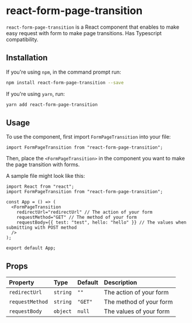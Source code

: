 # react-form-page-transition

`react-form-page-transition` is a React component that enables to make easy request with form to make page transitions. Has Typescript compatibility.

## Installation

If you're using `npm`, in the command prompt run:

```sh
npm install react-form-page-transition --save
```

If you're using `yarn`, run:

```sh
yarn add react-form-page-transition
```

## Usage

To use the component, first import `FormPageTransition` into your file:

```tsx
import FormPageTransition from "react-form-page-transition";
```

Then, place the `<FormPageTransition>` in the component you want to make the page transition with forms.


A sample file might look like this:

```tsx
import React from "react";
import FormPageTransition from "react-form-page-transition";

const App = () => (
  <FormPageTransition
    redirectUrl="redirectUrl" // The action of your form
    requestMethod="GET" // The method of your form
    requestBody={{ test: "test", hello: "hello" }} // The values when submitting with POST method
  />
);

export default App;
```

## Props

| Property        | Type     | Default | Description             |
| :-------------- | :------- | :------ | :---------------------- |
| `redirectUrl`   | `string` | `""`    | The action of your form |
| `requestMethod` | `string` | `"GET"` | The method of your form |
| `requestBody`   | `object` | `null`  | The values of your form |